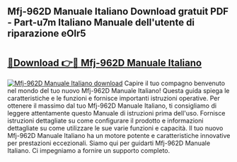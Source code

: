 ## Mfj-962D Manuale Italiano Download gratuit PDF - Part-u7m Italiano Manuale dell'utente di riparazione eOlr5

# <h2><a href="http://dfaxmto.blite.top/?on=Mfj-962D+Manuale+Italiano">🔗Download 👉🔴 Mfj-962D Manuale Italiano</a></h2>

[![Mfj-962D Manuale Italiano download](https://i.imgur.com/lujVjoI.png)](http://dfaxmto.blite.top/?on=Mfj-962D+Manuale+Italiano)
Capire il tuo compagno benvenuto nel mondo del tuo nuovo Mfj-962D Manuale Italiano! Questa guida spiega le caratteristiche e le funzioni e fornisce importanti istruzioni operative. Per ottenere il massimo dal tuo Mfj-962D Manuale Italiano, ti consigliamo di leggere attentamente questo Manuale di istruzioni prima dell'uso. Fornisce istruzioni dettagliate su come configurare il prodotto e informazioni dettagliate su come utilizzare le sue varie funzioni e capacità. Il tuo nuovo Mfj-962D Manuale Italiano ha un motore potente e caratteristiche innovative per prestazioni eccezionali. Siamo qui per guidarti Mfj-962D Manuale Italiano. Ci impegniamo a fornire un supporto completo.
